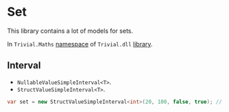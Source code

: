 # Set

This library contains a lot of models for sets.

In `Trivial.Maths` [namespace](./README) of `Trivial.dll` [library](../README).

## Interval

- `NullableValueSimpleInterval<T>`.
- `StructValueSimpleInterval<T>`.

```csharp
var set = new StructValueSimpleInterval<int>(20, 100, false, true); // => [20, 100)
```
